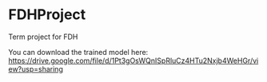 # FDHProject
Term project for FDH

You can download the trained model here: https://drive.google.com/file/d/1Pt3gOsWQnISpRluCz4HTu2Nxjb4WeHGr/view?usp=sharing
